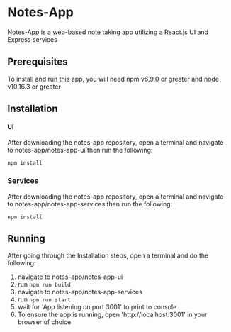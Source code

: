 # Notes-App

Notes-App is a web-based note taking app utilizing a React.js UI and Express services

## Prerequisites

To install and run this app, you will need npm v6.9.0 or greater and node v10.16.3 or greater

## Installation

#### UI

After downloading the notes-app repository, open a terminal and navigate to notes-app/notes-app-ui then run the following:

`npm install`


### Services

After downloading the notes-app repository, open a terminal and navigate to notes-app/notes-app-services then run the following:

`npm install`

## Running

After going through the Installation steps, open a terminal and do the following:
  1. navigate to notes-app/notes-app-ui
  2. run `npm run build`
  3. navigate to notes-app/notes-app-services
  4. run `npm run start`
  5. wait for 'App listening on port 3001' to print to console
  6. To ensure the app is running, open 'http://localhost:3001' in your browser of choice
